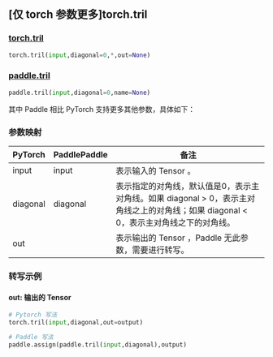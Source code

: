 ## [仅 torch 参数更多]torch.tril

### [torch.tril](https://pytorch.org/docs/stable/generated/torch.tril.html?highlight=tril#torch.tril)

```python
torch.tril(input,diagonal=0,*,out=None)
```

### [paddle.tril](https://www.paddlepaddle.org.cn/documentation/docs/zh/api/paddle/tril_cn.html)

```python
paddle.tril(input,diagonal=0,name=None)
```

其中 Paddle 相比 PyTorch 支持更多其他参数，具体如下：

### 参数映射
|PyTorch|PaddlePaddle|备注|
| ------- | ------- | ------- |
|input|input|表示输入的 Tensor 。|
|diagonal|diagonal|表示指定的对角线，默认值是0，表示主对角线。如果 diagonal > 0，表示主对角线之上的对角线；如果 diagonal < 0，表示主对角线之下的对角线。|
|out||表示输出的 Tensor ，Paddle 无此参数，需要进行转写。|

### 转写示例

#### out: 输出的 Tensor

```python
# Pytorch 写法
torch.tril(input,diagonal,out=output)

# Paddle 写法
paddle.assign(paddle.tril(input,diagonal),output)
```
